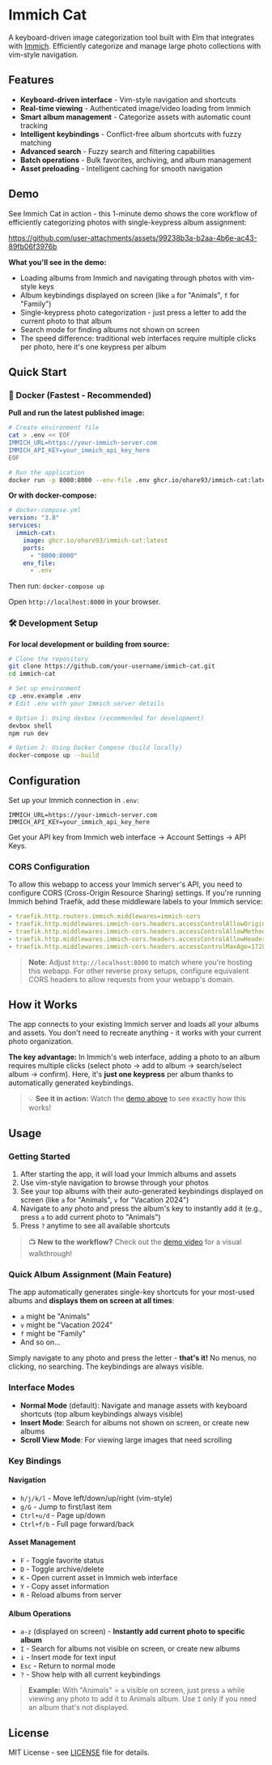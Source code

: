 # Immich Cat

A keyboard-driven image categorization tool built with Elm that integrates with [Immich](https://immich.app/). Efficiently categorize and manage large photo collections with vim-style navigation.

## Features

- **Keyboard-driven interface** - Vim-style navigation and shortcuts
- **Real-time viewing** - Authenticated image/video loading from Immich
- **Smart album management** - Categorize assets with automatic count tracking
- **Intelligent keybindings** - Conflict-free album shortcuts with fuzzy matching
- **Advanced search** - Fuzzy search and filtering capabilities
- **Batch operations** - Bulk favorites, archiving, and album management
- **Asset preloading** - Intelligent caching for smooth navigation

## Demo

See Immich Cat in action - this 1-minute demo shows the core workflow of efficiently categorizing photos with single-keypress album assignment:

https://github.com/user-attachments/assets/99238b3a-b2aa-4b6e-ac43-89fb06f3976b

**What you'll see in the demo:**

- Loading albums from Immich and navigating through photos with vim-style keys
- Album keybindings displayed on screen (like `a` for "Animals", `f` for "Family")
- Single-keypress photo categorization - just press a letter to add the current photo to that album
- Search mode for finding albums not shown on screen
- The speed difference: traditional web interfaces require multiple clicks per photo, here it's one keypress per album

## Quick Start

### 🚀 Docker (Fastest - Recommended)

**Pull and run the latest published image:**

```bash
# Create environment file
cat > .env << EOF
IMMICH_URL=https://your-immich-server.com
IMMICH_API_KEY=your_immich_api_key_here
EOF

# Run the application
docker run -p 8000:8000 --env-file .env ghcr.io/ohare93/immich-cat:latest
```

**Or with docker-compose:**

```yaml
# docker-compose.yml
version: "3.8"
services:
  immich-cat:
    image: ghcr.io/ohare93/immich-cat:latest
    ports:
      - "8000:8000"
    env_file:
      - .env
```

Then run: `docker-compose up`

Open `http://localhost:8000` in your browser.

### 🛠️ Development Setup

**For local development or building from source:**

```bash
# Clone the repository
git clone https://github.com/your-username/immich-cat.git
cd immich-cat

# Set up environment
cp .env.example .env
# Edit .env with your Immich server details

# Option 1: Using devbox (recommended for development)
devbox shell
npm run dev

# Option 2: Using Docker Compose (build locally)
docker-compose up --build
```

## Configuration

Set up your Immich connection in `.env`:

```env
IMMICH_URL=https://your-immich-server.com
IMMICH_API_KEY=your_immich_api_key_here
```

Get your API key from Immich web interface → Account Settings → API Keys.

### CORS Configuration

To allow this webapp to access your Immich server's API, you need to configure CORS (Cross-Origin Resource Sharing) settings. If you're running Immich behind Traefik, add these middleware labels to your Immich service:

```yaml
- traefik.http.routers.immich.middlewares=immich-cors
- traefik.http.middlewares.immich-cors.headers.accessControlAllowOriginList=http://localhost:8000
- traefik.http.middlewares.immich-cors.headers.accessControlAllowMethods=GET, PUT, POST, DELETE, OPTIONS
- traefik.http.middlewares.immich-cors.headers.accessControlAllowHeaders=X-Api-Key, User-Agent, Content-Type
- traefik.http.middlewares.immich-cors.headers.accessControlMaxAge=1728000
```

> **Note**: Adjust `http://localhost:8000` to match where you're hosting this webapp. For other reverse proxy setups, configure equivalent CORS headers to allow requests from your webapp's domain.

## How it Works

The app connects to your existing Immich server and loads all your albums and assets. You don't need to recreate anything - it works with your current photo organization.

**The key advantage:** In Immich's web interface, adding a photo to an album requires multiple clicks (select photo → add to album → search/select album → confirm). Here, it's **just one keypress** per album thanks to automatically generated keybindings.

> 💡 **See it in action:** Watch the [demo above](#demo) to see exactly how this works!

## Usage

### Getting Started

1. After starting the app, it will load your Immich albums and assets
2. Use vim-style navigation to browse through your photos
3. See your top albums with their auto-generated keybindings displayed on screen (like `a` for "Animals", `v` for "Vacation 2024")
4. Navigate to any photo and press the album's key to instantly add it (e.g., press `a` to add current photo to "Animals")
5. Press `?` anytime to see all available shortcuts

> 📺 **New to the workflow?** Check out the [demo video](#demo) for a visual walkthrough!

### Quick Album Assignment (Main Feature)

The app automatically generates single-key shortcuts for your most-used albums and **displays them on screen at all times**:

- `a` might be "Animals"
- `v` might be "Vacation 2024"
- `f` might be "Family"
- And so on...

Simply navigate to any photo and press the letter - **that's it!** No menus, no clicking, no searching. The keybindings are always visible.

### Interface Modes

- **Normal Mode** (default): Navigate and manage assets with keyboard shortcuts (top album keybindings always visible)
- **Insert Mode**: Search for albums not shown on screen, or create new albums
- **Scroll View Mode**: For viewing large images that need scrolling

### Key Bindings

#### Navigation

- `h/j/k/l` - Move left/down/up/right (vim-style)
- `g/G` - Jump to first/last item
- `Ctrl+u/d` - Page up/down
- `Ctrl+f/b` - Full page forward/back

#### Asset Management

- `F` - Toggle favorite status
- `D` - Toggle archive/delete
- `K` - Open current asset in Immich web interface
- `Y` - Copy asset information
- `R` - Reload albums from server

#### Album Operations

- `a-z` (displayed on screen) - **Instantly add current photo to specific album**
- `I` - Search for albums not visible on screen, or create new albums
- `i` - Insert mode for text input
- `Esc` - Return to normal mode
- `?` - Show help with all current keybindings

> **Example:** With "Animals" = `a` visible on screen, just press `a` while viewing any photo to add it to Animals album. Use `I` only if you need an album that's not displayed.

## License

MIT License - see [LICENSE](LICENSE) file for details.
